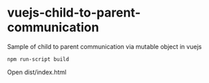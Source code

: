 # vuejs-child-to-parent-communication
Sample of child to parent communication via mutable object in vuejs

`
npm run-script build
`

Open dist/index.html
